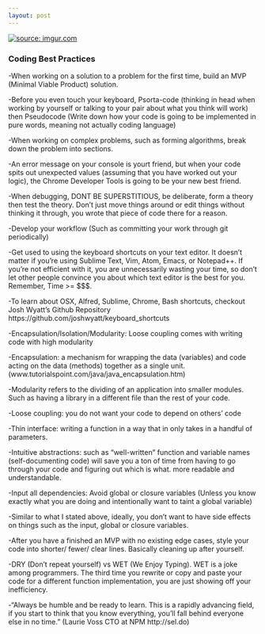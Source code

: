 ```yaml
---
layout: post
---
```

<a href="http://imgur.com/67jXDCW"><img src="http://i.imgur.com/67jXDCW.jpg" title="source: imgur.com" /></a>

<h3>Coding Best Practices</h3>
<p>-When working on a solution to a problem for the first time, build an MVP (Minimal Viable Product) solution.</p>
<p>-Before you even touch your keyboard, Psorta-code (thinking in head when working by yourself or talking to your pair about what you think will work) then Pseudocode (Write down how your code is going to be implemented in pure words, meaning not actually coding language)</p>
<p>-When working on complex problems, such as forming algorithms, break down the problem into sections.</p>
<p>-An error message on your console is yourt friend, but when your code spits out unexpected values (assuming that you have worked out your logic), the Chrome Developer Tools is going to be your new best friend.</p>
<p>-When debugging, DONT BE SUPERSTITIOUS, be deliberate, form a theory then test the theory. Don’t just move things around or edit things without thinking it through, you wrote that piece of code there for a reason.</p>
<p>-Develop your workflow (Such as committing your work through git periodically)</p>
<p>-Get used to using the keyboard shortcuts on your text editor. It doesn’t matter if you’re using Sublime Text, Vim, Atom, Emacs, or Notepad++. If you’re not efficient with it, you are unnecessarily wasting your time, so don’t let other people convince you about which text editor is the best for you. Remember, Time &gt;= $$$.</p>
<p>-To learn about OSX, Alfred, Sublime, Chrome, Bash shortcuts, checkout Josh Wyatt’s Github Repository https://github.com/joshwyatt/keyboard_shortcuts</p>
<p>-Encapsulation/Isolation/Modularity: Loose coupling comes with writing code with high modularity</p>
<p>-Encapsulation: a mechanism for wrapping the data (variables) and code acting on the data (methods) together as a single unit. (www.tutorialspoint.com/java/java_encapsulation.htm)</p>
<p>-Modularity refers to the dividing of an application into smaller modules. Such as having a library in a different file than the rest of your code.</p>
<p>-Loose coupling: you do not want your code to depend on others’ code</p>
<p>-Thin interface: writing a function in a way that in only takes in a handful of parameters. </p>
<p>-Intuitive abstractions: such as “well-written” function and variable names (self-documenting code) will save you a ton of time from having to go through your code and figuring out which is what. more readable and understandable.</p>
<p>-Input all dependencies: Avoid global or closure variables (Unless you know exactly what you are doing and intentionally want to taint a global variable)</p>
<p>-Similar to what I stated above, ideally, you don’t want to have side effects on things such as the input, global or closure variables.</p>
<p>-After you have a finished an MVP with no existing edge cases, style your code into shorter/ fewer/ clear lines. Basically cleaning up after yourself.</p>
<p>-DRY (Don’t repeat yourself)  vs  WET (We Enjoy Typing). WET is a joke among programmers. The third time you rewrite or copy and paste your code for a different function implementation, you are just showing off your inefficiency.</p>
<p>-“Always be humble and be ready to learn. This is a rapidly advancing field, if you start to think that you know everything, you’ll fall behind everyone else in no time.”     (Laurie Voss CTO at NPM http://sel.do)</p>

